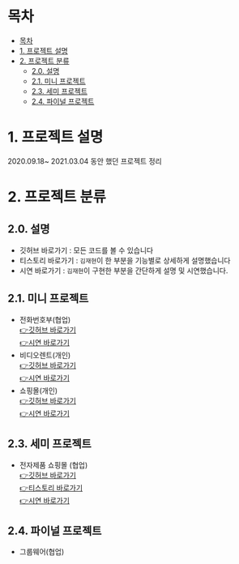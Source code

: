 # 목차

- [목차](#목차)
- [1. 프로젝트 설명](#1-프로젝트-설명)
- [2. 프로젝트 분류](#2-프로젝트-분류)
  - [2.0. 설명](#20-설명)
  - [2.1. 미니 프로젝트](#21-미니-프로젝트)
  - [2.3. 세미 프로젝트](#23-세미-프로젝트)
  - [2.4. 파이널 프로젝트](#24-파이널-프로젝트)


# 1. 프로젝트 설명
2020.09.18~ 2021.03.04 동안 했던 프로젝트 정리

# 2. 프로젝트 분류
## 2.0. 설명
- 깃허브 바로가기 : 모든 코드를 볼 수 있습니다
- 티스토리 바로가기 : `김재현`이 한 부분을 기능별로 상세하게 설명했습니다
- 시연 바로가기 : `김재현`이 구현한 부분을 간단하게 설명 및 시연했습니다.
## 2.1. 미니 프로젝트 
- 전화번호부(협업)  
   [👉깃허브 바로가기](https://github.com/Jenn-tech/Mini_Project1)  
   [👉시연 바로가기](#)
-  비디오렌트(개인)  
    [👉깃허브 바로가기](https://github.com/Jenn-tech/Mini_Project2)  
  [👉시연 바로가기](#)
- 쇼핑몰(개인)  
 [👉깃허브 바로가기](https://github.com/Jenn-tech/Mini_Project3)  
   [👉시연 바로가기](#)
## 2.3. 세미 프로젝트  
- 전자제품 쇼핑몰 (협업)  
   [👉깃허브 바로가기](https://github.com/Jenn-tech/FineApple)  
 [👉티스토리 바로가기](https://wogus789789.tistory.com/category/Project/semi-project)   
   [👉시연 바로가기](https://github.com/Jenn-tech/Project/blob/master/Semi/README.md)
## 2.4. 파이널 프로젝트 
- 그룹웨어(협업)